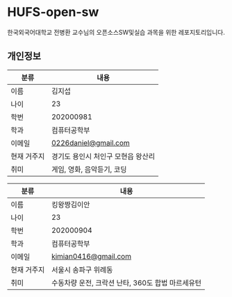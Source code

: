 # HUFS-open-sw

한국외국어대학교 전병환 교수님의 오픈소스SW및실습 과목을 위한 레포지토리입니다.

## 개인정보

| 분류 | 내용 |
| - | - |
| 이름 | 김지섭 |
| 나이 | 23 |
| 학번 | 202000981 |
| 학과 | 컴퓨터공학부 |
| 이메일 | 0226daniel@gmail.com |
| 현재 거주지 | 경기도 용인시 처인구 모현읍 왕산리 |
| 취미 | 게임, 영화, 음악듣기, 코딩 |


| 분류 | 내용 |
| - | - |
| 이름 | 킹왕짱김이안 |
| 나이 | 23 |
| 학번 | 202000904 |
| 학과 | 컴퓨터공학부 |
| 이메일 | kimian0416@gmail.com |
| 현재 거주지 | 서울시 송파구 위례동 |
| 취미 | 수동차량 운전, 크락션 난타, 360도 합법 마르세유턴 |
